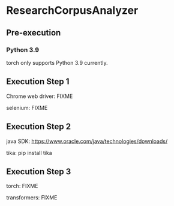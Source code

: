# ResearchCorpusAnalyzer

## Pre-execution
### Python 3.9
torch only supports Python 3.9 currently.

## Execution Step 1

Chrome web driver:
FIXME

selenium:
FIXME

## Execution Step 2

java SDK:
https://www.oracle.com/java/technologies/downloads/

tika:
pip install tika

## Execution Step 3

torch:
FIXME

transformers:
FIXME
